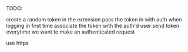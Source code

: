 
TODO:

create a random token in the extension
pass the token in with auth when logging in first time
associate the token with the auth'd user
send token everytime we want to make an authenticated request

use https

